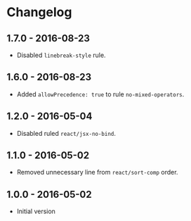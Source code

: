 # Changelog

## 1.7.0 - 2016-08-23
- Disabled `linebreak-style` rule.

## 1.6.0 - 2016-08-23
- Added `allowPrecedence: true` to rule `no-mixed-operators`.

## 1.2.0 - 2016-05-04
- Disabled ruled `react/jsx-no-bind`.

## 1.1.0 - 2016-05-02
- Removed unnecessary line from `react/sort-comp` order.

## 1.0.0 - 2016-05-02

- Initial version 